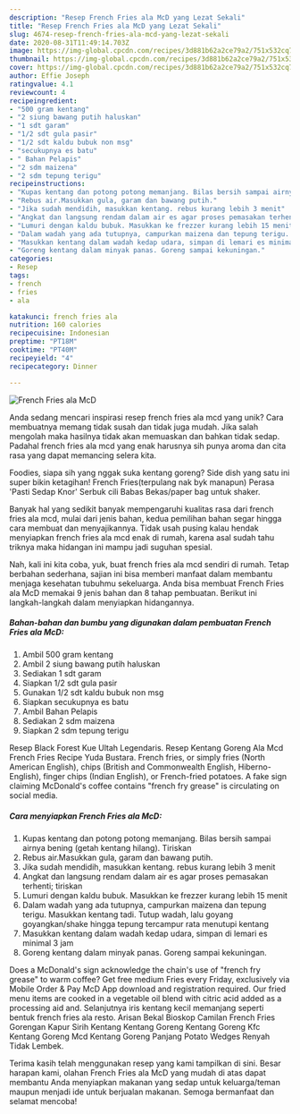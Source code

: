 ```yaml
---
description: "Resep French Fries ala McD yang Lezat Sekali"
title: "Resep French Fries ala McD yang Lezat Sekali"
slug: 4674-resep-french-fries-ala-mcd-yang-lezat-sekali
date: 2020-08-31T11:49:14.703Z
image: https://img-global.cpcdn.com/recipes/3d881b62a2ce79a2/751x532cq70/french-fries-ala-mcd-foto-resep-utama.jpg
thumbnail: https://img-global.cpcdn.com/recipes/3d881b62a2ce79a2/751x532cq70/french-fries-ala-mcd-foto-resep-utama.jpg
cover: https://img-global.cpcdn.com/recipes/3d881b62a2ce79a2/751x532cq70/french-fries-ala-mcd-foto-resep-utama.jpg
author: Effie Joseph
ratingvalue: 4.1
reviewcount: 4
recipeingredient:
- "500 gram kentang"
- "2 siung bawang putih haluskan"
- "1 sdt garam"
- "1/2 sdt gula pasir"
- "1/2 sdt kaldu bubuk non msg"
- "secukupnya es batu"
- " Bahan Pelapis"
- "2 sdm maizena"
- "2 sdm tepung terigu"
recipeinstructions:
- "Kupas kentang dan potong potong memanjang. Bilas bersih sampai airnya bening (getah kentang hilang). Tiriskan"
- "Rebus air.Masukkan gula, garam dan bawang putih."
- "Jika sudah mendidih, masukkan kentang. rebus kurang lebih 3 menit"
- "Angkat dan langsung rendam dalam air es agar proses pemasakan terhenti; tiriskan"
- "Lumuri dengan kaldu bubuk. Masukkan ke frezzer kurang lebih 15 menit"
- "Dalam wadah yang ada tutupnya, campurkan maizena dan tepung terigu. Masukkan kentang tadi. Tutup wadah, lalu goyang goyangkan/shake hingga tepung tercampur rata menutupi kentang"
- "Masukkan kentang dalam wadah kedap udara, simpan di lemari es minimal 3 jam"
- "Goreng kentang dalam minyak panas. Goreng sampai kekuningan."
categories:
- Resep
tags:
- french
- fries
- ala

katakunci: french fries ala 
nutrition: 160 calories
recipecuisine: Indonesian
preptime: "PT18M"
cooktime: "PT40M"
recipeyield: "4"
recipecategory: Dinner

---
```



![French Fries ala McD](https://img-global.cpcdn.com/recipes/3d881b62a2ce79a2/751x532cq70/french-fries-ala-mcd-foto-resep-utama.jpg)

Anda sedang mencari inspirasi resep french fries ala mcd yang unik? Cara membuatnya memang tidak susah dan tidak juga mudah. Jika salah mengolah maka hasilnya tidak akan memuaskan dan bahkan tidak sedap. Padahal french fries ala mcd yang enak harusnya sih punya aroma dan cita rasa yang dapat memancing selera kita.

Foodies, siapa sih yang nggak suka kentang goreng? Side dish yang satu ini super bikin ketagihan! French Fries(terpulang nak byk manapun) Perasa &#39;Pasti Sedap Knor&#39; Serbuk cili Babas Bekas/paper bag untuk shaker.

Banyak hal yang sedikit banyak mempengaruhi kualitas rasa dari french fries ala mcd, mulai dari jenis bahan, kedua pemilihan bahan segar hingga cara membuat dan menyajikannya. Tidak usah pusing kalau hendak menyiapkan french fries ala mcd enak di rumah, karena asal sudah tahu triknya maka hidangan ini mampu jadi suguhan spesial.


Nah, kali ini kita coba, yuk, buat french fries ala mcd sendiri di rumah. Tetap berbahan sederhana, sajian ini bisa memberi manfaat dalam membantu menjaga kesehatan tubuhmu sekeluarga. Anda bisa membuat French Fries ala McD memakai 9 jenis bahan dan 8 tahap pembuatan. Berikut ini langkah-langkah dalam menyiapkan hidangannya.

<!--inarticleads1-->

##### Bahan-bahan dan bumbu yang digunakan dalam pembuatan French Fries ala McD:

1. Ambil 500 gram kentang
1. Ambil 2 siung bawang putih haluskan
1. Sediakan 1 sdt garam
1. Siapkan 1/2 sdt gula pasir
1. Gunakan 1/2 sdt kaldu bubuk non msg
1. Siapkan secukupnya es batu
1. Ambil  Bahan Pelapis
1. Sediakan 2 sdm maizena
1. Siapkan 2 sdm tepung terigu


Resep Black Forest Kue Ultah Legendaris. Resep Kentang Goreng Ala Mcd French Fries Recipe Yuda Bustara. French fries, or simply fries (North American English), chips (British and Commonwealth English, Hiberno-English), finger chips (Indian English), or French-fried potatoes. A fake sign claiming McDonald&#39;s coffee contains &#34;french fry grease&#34; is circulating on social media. 

<!--inarticleads2-->

##### Cara menyiapkan French Fries ala McD:

1. Kupas kentang dan potong potong memanjang. Bilas bersih sampai airnya bening (getah kentang hilang). Tiriskan
1. Rebus air.Masukkan gula, garam dan bawang putih.
1. Jika sudah mendidih, masukkan kentang. rebus kurang lebih 3 menit
1. Angkat dan langsung rendam dalam air es agar proses pemasakan terhenti; tiriskan
1. Lumuri dengan kaldu bubuk. Masukkan ke frezzer kurang lebih 15 menit
1. Dalam wadah yang ada tutupnya, campurkan maizena dan tepung terigu. Masukkan kentang tadi. Tutup wadah, lalu goyang goyangkan/shake hingga tepung tercampur rata menutupi kentang
1. Masukkan kentang dalam wadah kedap udara, simpan di lemari es minimal 3 jam
1. Goreng kentang dalam minyak panas. Goreng sampai kekuningan.


Does a McDonald&#39;s sign acknowledge the chain&#39;s use of &#34;french fry grease&#34; to warm coffee? Get free medium Fries every Friday, exclusively via Mobile Order &amp; Pay McD App download and registration required. Our fried menu items are cooked in a vegetable oil blend with citric acid added as a processing aid and. Selanjutnya iris kentang kecil memanjang seperti bentuk french fries ala resto. Arisan Bekal Bioskop Camilan French Fries Gorengan Kapur Sirih Kentang Kentang Goreng Kentang Goreng Kfc Kentang Goreng Mcd Kentang Goreng Panjang Potato Wedges Renyah Tidak Lembek. 

Terima kasih telah menggunakan resep yang kami tampilkan di sini. Besar harapan kami, olahan French Fries ala McD yang mudah di atas dapat membantu Anda menyiapkan makanan yang sedap untuk keluarga/teman maupun menjadi ide untuk berjualan makanan. Semoga bermanfaat dan selamat mencoba!
